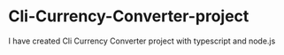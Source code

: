 # Cli-Currency-Converter-project
I have created Cli  Currency Converter project with typescript and node.js
